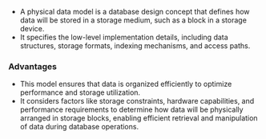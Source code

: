 - A physical data model is a database design concept that defines how data will be stored in a storage medium, such as a block in a storage device. 
- It specifies the low-level implementation details, including data structures, storage formats, indexing mechanisms, and access paths. 
### Advantages
- This model ensures that data is organized efficiently to optimize performance and storage utilization. 
- It considers factors like storage constraints, hardware capabilities, and performance requirements to determine how data will be physically arranged in storage blocks, enabling efficient retrieval and manipulation of data during database operations.